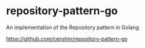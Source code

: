 # repository-pattern-go
An implementation of the Repository pattern in Golang

https://github.com/censhin/repository-pattern-go
